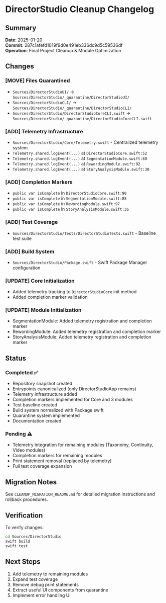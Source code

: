 # DirectorStudio Cleanup Changelog

## Summary

**Date**: 2025-01-20  
**Commit**: 287c1afefd1019f9d0e491eb336dc9d5c59536df  
**Operation**: Final Project Cleanup & Module Optimization

## Changes

### [MOVE] Files Quarantined
- `Sources/DirectorStudioUI/` → `Sources/DirectorStudio/_quarantine/DirectorStudioUI/`
- `Sources/DirectorStudioCLI/` → `Sources/DirectorStudio/_quarantine/DirectorStudioCLI/`
- `Sources/DirectorStudio/DirectorStudioCoreCLI.swift` → `Sources/DirectorStudio/_quarantine/DirectorStudioCoreCLI.swift`

### [ADD] Telemetry Infrastructure
- `Sources/DirectorStudio/Core/Telemetry.swift` - Centralized telemetry system
- `Telemetry.shared.logEvent(...)` at `DirectorStudioCore.swift:52`
- `Telemetry.shared.logEvent(...)` at `SegmentationModule.swift:80`
- `Telemetry.shared.logEvent(...)` at `RewordingModule.swift:92`
- `Telemetry.shared.logEvent(...)` at `StoryAnalysisModule.swift:30`

### [ADD] Completion Markers
- `public var isComplete` in `DirectorStudioCore.swift:90`
- `public var isComplete` in `SegmentationModule.swift:85`
- `public var isComplete` in `RewordingModule.swift:97`
- `public var isComplete` in `StoryAnalysisModule.swift:36`

### [ADD] Test Coverage
- `Sources/DirectorStudio/Tests/DirectorStudioTests.swift` - Baseline test suite

### [ADD] Build System
- `Sources/DirectorStudio/Package.swift` - Swift Package Manager configuration

### [UPDATE] Core Initialization
- Added telemetry tracking to `DirectorStudioCore` init method
- Added completion marker validation

### [UPDATE] Module Initialization
- SegmentationModule: Added telemetry registration and completion marker
- RewordingModule: Added telemetry registration and completion marker
- StoryAnalysisModule: Added telemetry registration and completion marker

## Status

### Completed ✅
- Repository snapshot created
- Entrypoints canonicalized (only DirectorStudioApp remains)
- Telemetry infrastructure added
- Completion markers implemented for Core and 3 modules
- Test baseline created
- Build system normalized with Package.swift
- Quarantine system implemented
- Documentation created

### Pending ⚠️
- Telemetry integration for remaining modules (Taxonomy, Continuity, Video modules)
- Completion markers for remaining modules
- Print statement removal (replaced by telemetry)
- Full test coverage expansion

## Migration Notes

See `CLEANUP_MIGRATION_README.md` for detailed migration instructions and rollback procedures.

## Verification

To verify changes:
```bash
cd Sources/DirectorStudio
swift build
swift test
```

## Next Steps

1. Add telemetry to remaining modules
2. Expand test coverage
3. Remove debug print statements
4. Extract useful UI components from quarantine
5. Implement error handling UI

